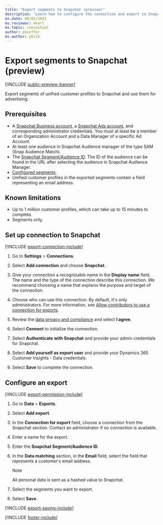 ```yaml
---
title: "Export segments to Snapchat (preview)"
description: "Learn how to configure the connection and export to Snapchat."
ms.date: 09/01/2023
ms.reviewer: mhart
ms.topic: conceptual
author: pkieffer
ms.author: philk
---
```


# Export segments to Snapchat (preview)

[!INCLUDE [public-preview-banner](includes/public-preview-banner.md)]

Export segments of unified customer profiles to Snapchat and use them for advertising.

## Prerequisites

- A [Snapchat Business account](https://business.snapchat.com/), a [Snapchat Ads account](https://ads.snapchat.com/), and corresponding administrator credentials. You must at least be a member of an Organization Account and a Data Manager of a specific Ad Account.
- At least one audience in Snapchat Audience manager of the type SAM (Snap Audience Match).
- The [Snapchat Segment/Audience ID](https://businesshelp.snapchat.com/s/article/custom-audiences). The ID of the audience can be found in the URL after selecting the audience in Snapchat Audience Manager.
- [Configured segments](segments.md).
- Unified customer profiles in the exported segments contain a field representing an email address.

## Known limitations

- Up to 1 million customer profiles, which can take up to 15 minutes to complete.
- Segments only.

## Set up connection to Snapchat

[!INCLUDE [export-connection-include](includes/export-connection-admn.md)]

1. Go to **Settings** > **Connections**.

1. Select **Add connection** and choose **Snapchat**.

1. Give your connection a recognizable name in the **Display name** field. The name and the type of the connection describe this connection. We recommend choosing a name that explains the purpose and target of the connection.

1. Choose who can use this connection. By default, it's only administrators. For more information, see [Allow contributors to use a connection for exports](connections.md#allow-contributors-to-use-a-connection-for-exports).

1. Review the [data privacy and compliance](connections.md#data-privacy-and-compliance) and select **I agree**.

1. Select **Connect** to initialize the connection.

1. Select **Authenticate with Snapchat** and provide your admin credentials for Snapchat.

1. Select **Add yourself as export user** and provide your Dynamics 365 Customer Insights - Data credentials.

1. Select **Save** to complete the connection.

## Configure an export

[!INCLUDE [export-permission-include](includes/export-permission.md)]

1. Go to **Data** > **Exports**.

1. Select **Add export**.

1. In the **Connection for export** field, choose a connection from the Snapchat section. Contact an administrator if no connection is available.

1. Enter a name for the export.

1. Enter the **Snapchat Segment/Audience ID**.

1. In the **Data matching** section, in the **Email** field, select the field that represents a customer's email address.

   > [!NOTE]
   > All personal data is sent as a hashed value to Snapchat.

1. Select the segments you want to export.

1. Select **Save**.

[!INCLUDE [export-saving-include](includes/export-saving.md)]

[!INCLUDE [footer-include](includes/footer-banner.md)]
